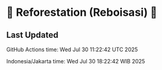 
# 🌳 Reforestation (Reboisasi) 🌲

## Last Updated

GitHub Actions time: Wed Jul 30 11:22:42 UTC 2025

Indonesia/Jakarta time: Wed Jul 30 18:22:42 WIB 2025
